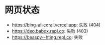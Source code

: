 # 网页状态
- https://bing-ai-coral.vercel.app: 失败 (404)
- https://deo.babox.repl.co: 失败 (403)
- https://beaspy--hting.repl.co: 失败
